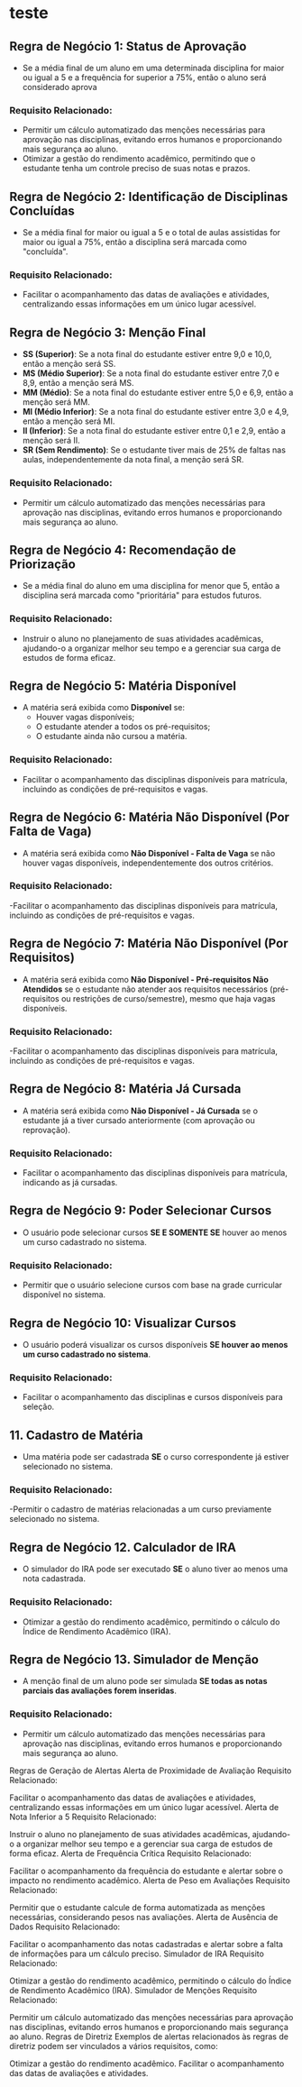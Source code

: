 # teste
## Regra de Negócio 1: Status de Aprovação
- Se a média final de um aluno em uma determinada disciplina for maior ou igual a 5 e a frequência for superior a 75%, então o aluno será considerado aprova
### Requisito Relacionado:
- Permitir um cálculo automatizado das menções necessárias para aprovação nas disciplinas, evitando erros humanos e proporcionando mais segurança ao aluno.
- Otimizar a gestão do rendimento acadêmico, permitindo que o estudante tenha um controle preciso de suas notas e prazos.

## Regra de Negócio 2: Identificação de Disciplinas Concluídas
- Se a média final for maior ou igual a 5 e o total de aulas assistidas for maior ou igual a 75%, então a disciplina será marcada como "concluída".
### Requisito Relacionado:
- Facilitar o acompanhamento das datas de avaliações e atividades, centralizando essas informações em um único lugar acessível.

## Regra de Negócio 3: Menção Final
- **SS (Superior)**: Se a nota final do estudante estiver entre 9,0 e 10,0, então a menção será SS.
- **MS (Médio Superior)**: Se a nota final do estudante estiver entre 7,0 e 8,9, então a menção será MS.
- **MM (Médio)**: Se a nota final do estudante estiver entre 5,0 e 6,9, então a menção será MM.
- **MI (Médio Inferior)**: Se a nota final do estudante estiver entre 3,0 e 4,9, então a menção será MI.
- **II (Inferior)**: Se a nota final do estudante estiver entre 0,1 e 2,9, então a menção será II.
- **SR (Sem Rendimento)**: Se o estudante tiver mais de 25% de faltas nas aulas, independentemente da nota final, a menção será SR.
### Requisito Relacionado:
- Permitir um cálculo automatizado das menções necessárias para aprovação nas disciplinas, evitando erros humanos e proporcionando mais segurança ao aluno.

## Regra de Negócio 4: Recomendação de Priorização
- Se a média final do aluno em uma disciplina for menor que 5, então a disciplina será marcada como "prioritária" para estudos futuros.
### Requisito Relacionado:
- Instruir o aluno no planejamento de suas atividades acadêmicas, ajudando-o a organizar melhor seu tempo e a gerenciar sua carga de estudos de forma eficaz.

## Regra de Negócio 5: Matéria Disponível
- A matéria será exibida como **Disponível** se:
  - Houver vagas disponíveis;
  - O estudante atender a todos os pré-requisitos;
  - O estudante ainda não cursou a matéria.
### Requisito Relacionado:
- Facilitar o acompanhamento das disciplinas disponíveis para matrícula, incluindo as condições de pré-requisitos e vagas.

## Regra de Negócio 6: Matéria Não Disponível (Por Falta de Vaga)
- A matéria será exibida como **Não Disponível - Falta de Vaga** se não houver vagas disponíveis, independentemente dos outros critérios.
### Requisito Relacionado:
-Facilitar o acompanhamento das disciplinas disponíveis para matrícula, incluindo as condições de pré-requisitos e vagas.

## Regra de Negócio 7: Matéria Não Disponível (Por Requisitos)
- A matéria será exibida como **Não Disponível - Pré-requisitos Não Atendidos** se o estudante não atender aos requisitos necessários (pré-requisitos ou restrições de curso/semestre), mesmo que haja vagas disponíveis.
### Requisito Relacionado:
-Facilitar o acompanhamento das disciplinas disponíveis para matrícula, incluindo as condições de pré-requisitos e vagas. 

## Regra de Negócio 8: Matéria Já Cursada
- A matéria será exibida como **Não Disponível - Já Cursada** se o estudante já a tiver cursado anteriormente (com aprovação ou reprovação).
### Requisito Relacionado:
- Facilitar o acompanhamento das disciplinas disponíveis para matrícula, indicando as já cursadas.

## Regra de Negócio 9: Poder Selecionar Cursos
- O usuário pode selecionar cursos **SE E SOMENTE SE** houver ao menos um curso cadastrado no sistema.
### Requisito Relacionado:
- Permitir que o usuário selecione cursos com base na grade curricular disponível no sistema.

## Regra de Negócio 10: Visualizar Cursos
- O usuário poderá visualizar os cursos disponíveis **SE houver ao menos um curso cadastrado no sistema**.
### Requisito Relacionado:
- Facilitar o acompanhamento das disciplinas e cursos disponíveis para seleção.

## 11. Cadastro de Matéria
- Uma matéria pode ser cadastrada **SE** o curso correspondente já estiver selecionado no sistema.
### Requisito Relacionado:
-Permitir o cadastro de matérias relacionadas a um curso previamente selecionado no sistema.

## Regra de Negócio 12. Calculador de IRA
- O simulador do IRA pode ser executado **SE** o aluno tiver ao menos uma nota cadastrada.
### Requisito Relacionado:
- Otimizar a gestão do rendimento acadêmico, permitindo o cálculo do Índice de Rendimento Acadêmico (IRA).

## Regra de Negócio 13. Simulador de Menção
- A menção final de um aluno pode ser simulada **SE todas as notas parciais das avaliações forem inseridas**.
### Requisito Relacionado:
- Permitir um cálculo automatizado das menções necessárias para aprovação nas disciplinas, evitando erros humanos e proporcionando mais segurança ao aluno.

Regras de Geração de Alertas
Alerta de Proximidade de Avaliação
Requisito Relacionado:

Facilitar o acompanhamento das datas de avaliações e atividades, centralizando essas informações em um único lugar acessível.
Alerta de Nota Inferior a 5
Requisito Relacionado:

Instruir o aluno no planejamento de suas atividades acadêmicas, ajudando-o a organizar melhor seu tempo e a gerenciar sua carga de estudos de forma eficaz.
Alerta de Frequência Crítica
Requisito Relacionado:

Facilitar o acompanhamento da frequência do estudante e alertar sobre o impacto no rendimento acadêmico.
Alerta de Peso em Avaliações
Requisito Relacionado:

Permitir que o estudante calcule de forma automatizada as menções necessárias, considerando pesos nas avaliações.
Alerta de Ausência de Dados
Requisito Relacionado:

Facilitar o acompanhamento das notas cadastradas e alertar sobre a falta de informações para um cálculo preciso.
Simulador de IRA
Requisito Relacionado:

Otimizar a gestão do rendimento acadêmico, permitindo o cálculo do Índice de Rendimento Acadêmico (IRA).
Simulador de Menções
Requisito Relacionado:

Permitir um cálculo automatizado das menções necessárias para aprovação nas disciplinas, evitando erros humanos e proporcionando mais segurança ao aluno.
Regras de Diretriz
Exemplos de alertas relacionados às regras de diretriz podem ser vinculados a vários requisitos, como:

Otimizar a gestão do rendimento acadêmico.
Facilitar o acompanhamento das datas de avaliações e atividades.
